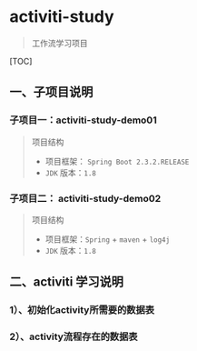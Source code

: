 # activiti-study

> 工作流学习项目

[TOC]

## 一、子项目说明

### 子项目一：activiti-study-demo01

> 项目结构
> - 项目框架： `Spring Boot 2.3.2.RELEASE`
> - `JDK` 版本：`1.8` 


###  子项目二： activiti-study-demo02

> 项目结构
> - 项目框架：`Spring` + `maven` + `log4j`
> - `JDK` 版本：`1.8` 


## 二、activiti 学习说明

### 1）、初始化activity所需要的数据表

### 2）、activity流程存在的数据表
```mysql



```